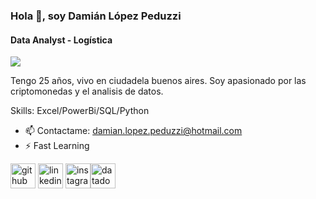 ### Hola 👋, soy Damián López Peduzzi
#### Data Analyst - Logística
![](https://document-export.canva.com/TaAwE/DAFijmTaAwE/19/thumbnail/0001.png?X-Amz-Algorithm=AWS4-HMAC-SHA256&X-Amz-Credential=AKIAQYCGKMUHWDTJW6UD%2F20230628%2Fus-east-1%2Fs3%2Faws4_request&X-Amz-Date=20230628T071747Z&X-Amz-Expires=52317&X-Amz-Signature=94c6bfbaccd698d57092971600e63218c39ed18814b6b48c8e5f9f256253fb05&X-Amz-SignedHeaders=host&response-expires=Wed%2C%2028%20Jun%202023%2021%3A49%3A44%20GMT)

Tengo 25 años, vivo en ciudadela buenos aires. Soy apasionado por las criptomonedas y el analisis de datos.

Skills: Excel/PowerBi/SQL/Python

- 📫 Contactame: damian.lopez.peduzzi@hotmail.com 
- ⚡ Fast Learning 


[<img src='https://cdn.jsdelivr.net/npm/simple-icons@3.0.1/icons/github.svg' alt='github' height='40'>](https://github.com/https://github.com/pridegold)  [<img src='https://cdn.jsdelivr.net/npm/simple-icons@3.0.1/icons/linkedin.svg' alt='linkedin' height='40'>](https://www.linkedin.com/in/https://www.linkedin.com/in/dami%C3%A1n-ariel-l%C3%B3pez-peduzzi-47b2b015b//)  [<img src='https://cdn.jsdelivr.net/npm/simple-icons@3.0.1/icons/instagram.svg' alt='instagram' height='40'>](https://www.instagram.com/damiaanlopezp/)[<img src='https://cdn.jsdelivr.net/npm/simple-icons@3.0.1/icons/datadog.svg' alt='datadog' height='40'>](https://www.novypro.com/profile_projects/damian-ariellopez-peduzzi)  
